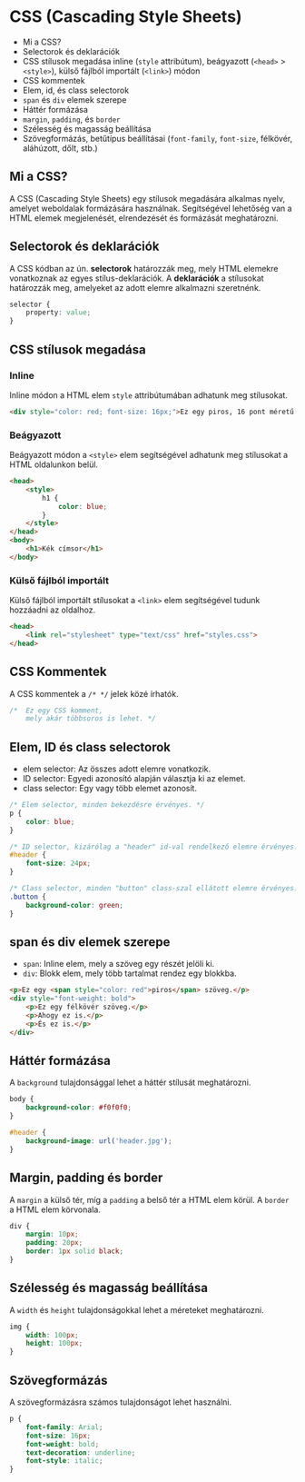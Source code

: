 # CSS (Cascading Style Sheets)

* Mi a CSS?
* Selectorok és deklarációk
* CSS stílusok megadása inline (`style` attribútum), beágyazott (`<head>` > `<style>`), külső fájlból importált (`<link>`) módon
* CSS kommentek
* Elem, id, és class selectorok
* `span` és `div` elemek szerepe
* Háttér formázása
* `margin`, `padding`, és `border`
* Szélesség és magasság beállítása
* Szövegformázás, betűtípus beállításai (`font-family`, `font-size`, félkövér, aláhúzott, dőlt, stb.)

## Mi a CSS?

A CSS (Cascading Style Sheets) egy stílusok megadására alkalmas nyelv, amelyet weboldalak formázására használnak. Segítségével lehetőség van a HTML elemek megjelenését, elrendezését és formázását meghatározni.

## Selectorok és deklarációk

A CSS kódban az ún. __selectorok__ határozzák meg, mely HTML elemekre vonatkoznak az egyes stílus-deklarációk. A __deklarációk__ a stílusokat határozzák meg, amelyeket az adott elemre alkalmazni szeretnénk.

```css
selector {
    property: value;
}
```

## CSS stílusok megadása

### Inline

Inline módon a HTML elem `style` attribútumában adhatunk meg stílusokat.

```html
<div style="color: red; font-size: 16px;">Ez egy piros, 16 pont méretű szöveg.</div>
```

### Beágyazott

Beágyazott módon a `<style>` elem segítségével adhatunk meg stílusokat a HTML oldalunkon belül.

```html
<head>
    <style>
        h1 {
            color: blue;
        }
    </style>
</head>
<body>
    <h1>Kék címsor</h1>
</body>
```

### Külső fájlból importált 

Külső fájlból importált stílusokat a `<link>` elem segítségével tudunk hozzáadni az oldalhoz.

```html
<head>
    <link rel="stylesheet" type="text/css" href="styles.css">
</head>
```

## CSS Kommentek

A CSS kommentek a `/* */` jelek közé írhatók.

```css
/*  Ez egy CSS komment,
    mely akár többsoros is lehet. */
```

## Elem, ID és class selectorok

- elem selector: Az összes adott elemre vonatkozik.
- ID selector: Egyedi azonosító alapján választja ki az elemet.
- class selector: Egy vagy több elemet azonosít.

```css
/* Elem selector, minden bekezdésre érvényes. */
p {
    color: blue;
}

/* ID selector, kizárólag a "header" id-val rendelkező elemre érvényes. */
#header {
    font-size: 24px;
}

/* Class selector, minden "button" class-szal ellátott elemre érvényes. */
.button {
    background-color: green;
}
```

## span és div elemek szerepe

- `span`: Inline elem, mely a szöveg egy részét jelöli ki.
- `div`: Blokk elem, mely több tartalmat rendez egy blokkba.

```html
<p>Ez egy <span style="color: red">piros</span> szöveg.</p>
<div style="font-weight: bold">
    <p>Ez egy félkövér szöveg.</p>
    <p>Ahogy ez is.</p>
    <p>És ez is.</p>
</div>
```

## Háttér formázása

A `background` tulajdonsággal lehet a háttér stílusát meghatározni.

```css
body {
    background-color: #f0f0f0;
}

#header {
    background-image: url('header.jpg');
}
```

## Margin, padding és border

A `margin` a külső tér, míg a `padding` a belső tér a HTML elem körül. A `border` a HTML elem körvonala.

```css
div {
    margin: 10px;
    padding: 20px;
    border: 1px solid black;
}
```

## Szélesség és magasság beállítása

A `width` és `height` tulajdonságokkal lehet a méreteket meghatározni.

```css
img {
    width: 100px;
    height: 100px;
}
```

## Szövegformázás

A szövegformázásra számos tulajdonságot lehet használni.

```css
p {
    font-family: Arial;
    font-size: 16px;
    font-weight: bold;
    text-decoration: underline;
    font-style: italic;
}
```